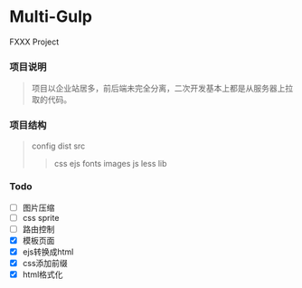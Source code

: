 # Multi-Gulp
FXXX Project

### 项目说明

> 项目以企业站居多，前后端未完全分离，二次开发基本上都是从服务器上拉取的代码。

### 项目结构

> config
>dist
>src
>>css
>>ejs
>>fonts
>>images
>>js
>>less
>>lib

### Todo

- [ ] 图片压缩
- [ ] css sprite
- [ ] 路由控制
- [x] 模板页面
- [x] ejs转换成html
- [x] css添加前缀
- [x] html格式化

